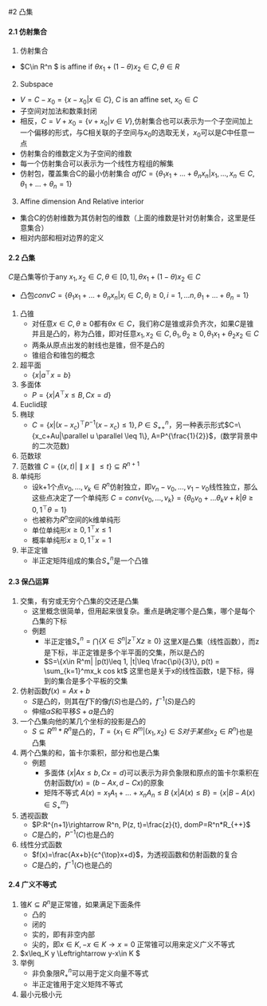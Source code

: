 #2 凸集

#### 2.1 仿射集合
1. 仿射集合
- $C\in R^n $ is affine if $\theta x_1+(1-\theta)x_2\in C, \theta \in R$ 

2. Subspace
- $V = C-x_0=\{x-x_0 | x\in C\}$, $C$ is an affine set, $x_0\in C$
- 子空间对加法和数乘封闭
- 相反，$C=V+x_0=\{v+x_0|v\in V\}$,仿射集合也可以表示为一个子空间加上一个偏移的形式，与C相关联的子空间与$x_0$的选取无关，$x_0$可以是$C$中任意一点
- 仿射集合的维数定义为子空间的维数
- 每一个仿射集合可以表示为一个线性方程组的解集
- 仿射包，覆盖集合C的最小仿射集合
    $affC=\{\theta_1 x_1+...+\theta_n x_n|x_1, ..., x_n\in C, \theta_1+...+\theta_n=1\}$

3. Affine dimension And Relative interior
- 集合C的仿射维数为其仿射包的维数（上面的维数是针对仿射集合，这里是任意集合）
- 相对内部和相对边界的定义

#### 2.2 凸集
$C$是凸集等价于any $x_1, x_2\in C, \theta \in [0, 1], \theta x_1 + (1-\theta)x_2 \in C$
- 凸包$convC=\{\theta_1 x_1+...+\theta_n x_n| x_i\in C, \theta_i \geq 0, i=1, ... n, \theta_1+...+\theta_n = 1\}$
1. 凸锥
    - 对任意$x\in C, \theta \geq 0$都有$\theta x \in C$，我们称$C$是锥或非负齐次，如果$C$是锥并且是凸的，称为凸锥，即对任意$x_1, x_2\in C, \theta_1, \theta_2 \geq 0,\theta_1 x_1 + \theta_2 x_2 \in C$
    - 两条从原点出发的射线也是锥，但不是凸的
    - 锥组合和锥包的概念
2. 超平面
    - $\{x|a^{\top}x=b\}$
3. 多面体
    - $P=\{x|A^{\top}x\leq B, Cx=d\}$
4. Euclid球
5. 椭球
    - $C=\{x|(x-x_c)^{\top}P^{-1}(x-x_c)\leq 1\}, P\in S^n_{++}$，另一种表示形式$C=\{x_c+Au|\parallel u \parallel \leq 1\}, A=P^{\frac{1}{2}}$，(数学背景中的二次范数)
6. 范数球
7. 范数锥
    $C=\{(x, t)|\parallel x \parallel \leq t\}\subseteq R^{n+1}$
8. 单纯形
    - 设k+1个点$v_0, ..., v_k\in R^n$仿射独立，即$v_n-v_0, ...,v_1-v_0$线性独立，那么这些点决定了一个单纯形
        $C=conv\{v_0, ..., v_k\}=\{\theta_0 v_0+...\theta_k v+k|\theta \geq 0, 1^{\top}\theta=1\}$
    - 也被称为$R^n$空间的k维单纯形
    - 单位单纯形$x\geq 0, 1^{\top}x\leq 1$
    - 概率单纯形$x\geq 0, 1^{\top}x= 1$
9. 半正定锥
    - 半正定矩阵组成的集合$S^n_+$是一个凸锥

#### 2.3 保凸运算
1. 交集，有穷或无穷个凸集的交还是凸集
    - 这里概念很简单，但用起来很复杂。重点是确定哪个是凸集，哪个是每个凸集的下标
    - 例题
        - 半正定锥$S^n_+ = \bigcap\{X\in S^n| z^{\top}Xz\geq 0\}$
        这里$X$是凸集（线性函数），而z是下标，半正定锥是多个半平面的交集，所以是凸的
        - $S=\{x\in R^m| |p(t)\leq 1, |t|\leq \frac{\pi}{3}\}, p(t) = \sum_{k=1}^mx_k cos kt$
        这里也是关于x的线性函数，t是下标，得到的集合是多个平板的交集
2. 仿射函数$f(x)=Ax+b$
    - $S$是凸的，则其在$f$下的像$f(S)$也是凸的，$f^{-1}(S)$是凸的
    - 伸缩$\alpha S$和平移$S+a$是凸的
3. 一个凸集向他的某几个坐标的投影是凸的
    - $S\subseteq R^m*R^n$是凸的，$T=\{x_1\in R^m|(x_1, x_2)\in S对于某些x_2\in R^n\}$也是凸集
4. 两个凸集的和，笛卡尔乘积，部分和也是凸集
    - 例题
        - 多面体
            $\{x|Ax\leq b, Cx=d\}$可以表示为非负象限和原点的笛卡尔乘积在仿射函数$f(x)=(b-Ax, d-Cx)$的原象
        - 矩阵不等式
            $A(x)=x_1A_1+...+x_nA_n\leq B$
            $\{x|A(x) \leq B\} = \{x|B-A(x)\in S_+^m\}$
5. 透视函数
    - $P:R^{n+1}\rightarrow R^n, P(z, t)=\frac{z}{t}, domP=R^n*R_{++}$
    - $C$是凸的，$P^{-1}(C)$也是凸的
6. 线性分式函数
    - $f(x)=\frac{Ax+b}{c^{\top}x+d}$，为透视函数和仿射函数的复合
    - $C$是凸的，$f^{-1}(C)$也是凸的

#### 2.4 广义不等式
1. 锥$K\subseteq R^n$是正常锥，如果满足下面条件
    - 凸的
    - 闭的
    - 实的，即有非空内部
    - 尖的，即$x\in K, -x\in K \rightarrow x=0$
    正常锥可以用来定义广义不等式
2. $x\leq_K y \Leftrightarrow y-x\in K $
3. 举例
    - 非负象限$R^n_+$可以用于定义向量不等式
    - 半正定锥用于定义矩阵不等式
4. 最小元极小元


